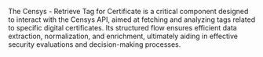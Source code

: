 The Censys - Retrieve Tag for Certificate is a critical component designed to interact with the Censys API, aimed at fetching and analyzing tags related to specific digital certificates. Its structured flow ensures efficient data extraction, normalization, and enrichment, ultimately aiding in effective security evaluations and decision-making processes.
